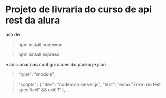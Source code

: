 # Projeto de livraria do curso de api rest da alura

uso de 
> npm install nodemon


> npm isntall express


e adicionar nas configuracoes do package.json

> "type": "module",


>"scripts": {
    "dev": "nodemon server.js",
    "test": "echo \"Error: no test specified\" && exit 1"
  },
